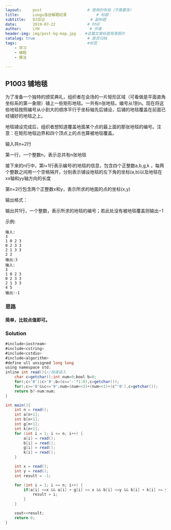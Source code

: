 ```yaml
---
layout:     post                    # 使用的布局（不需要改）
title:      Luogu洛谷解题纪录	           	# 标题 
subtitle:   OJ日记					# 副标题
date:       2019-07-22              # 时间
author:     LYH                      # 作者
header-img: img/post-bg-map.jpg    #这篇文章标题背景图片
catalog: true                       # 是否归档
tags:                               #标签
    - 学习
    - 编程
    - 算法

---
```


## P1003 铺地毯

为了准备一个独特的颁奖典礼，组织者在会场的一片矩形区域（可看做是平面直角坐标系的第一象限）铺上一些矩形地毯。一共有n张地毯，编号从1到n。现在将这些地毯按照编号从小到大的顺序平行于坐标轴先后铺设，后铺的地毯覆盖在前面已经铺好的地毯之上。

地毯铺设完成后，组织者想知道覆盖地面某个点的最上面的那张地毯的编号。注意：在矩形地毯边界和四个顶点上的点也算被地毯覆盖。

输入共n+2行

第一行，一个整数n，表示总共有n张地毯

接下来的n行中，第i+1行表示编号i的地毯的信息，包含四个正整数a,b,g,k ，每两个整数之间用一个空格隔开，分别表示铺设地毯的左下角的坐标(a,b)以及地毯在xx轴和yy轴方向的长度

第n+2行包含两个正整数x和y，表示所求的地面的点的坐标(x,y)

输出格式：

输出共1行，一个整数，表示所求的地毯的编号；若此处没有被地毯覆盖则输出−1

示例:

```
输入: 
3
1 0 2 3
0 2 3 3
2 1 3 3
2 2
输出:3
输入: 
3
1 0 2 3
0 2 3 3
2 1 3 3
4 5
输出:-1
```

### 思路

#### 简单，比较点值即可。

### Solution

```java
#include<iostream>
#include<cstring>
#include<cstdio>
#include<algorithm>
#define ull unsigned long long
using namespace std;
inline int read(){//快速读入
    char c=getchar();int num=0;bool b=0;
    for(;c<'0'||c>'9';b=(c=='-'?1:0),c=getchar());
    for(;c>='0'&&c<='9';num=(num<<3)+(num<<1)+(c^'0'),c=getchar());
    return b?-num:num;
}

int main(){
    int n = read();
    int a[n+1];
    int b[n+1];
    int g[n+1];
    int k[n+1];
    for (int i = 1; i <= n; i++) {
        a[i] = read();
        b[i] = read();
        g[i] = read();
        k[i] = read();
    }

    int x = read();
    int y = read();
    int result = -1;

    for (int i = 1; i <= n; i++) {
        if(a[i] <=x && a[i] + g[i] >= x && b[i] <=y && b[i] + k[i] >= y) {
            result = i;
        }
    }

    cout<<result;
    return 0;
}
```


